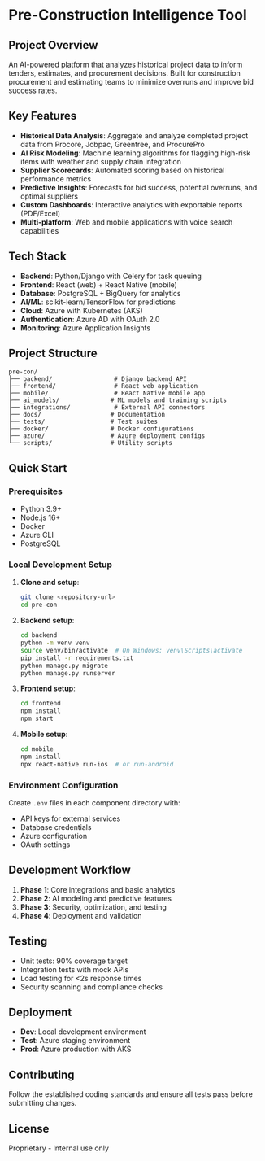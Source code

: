 # Pre-Construction Intelligence Tool

## Project Overview
An AI-powered platform that analyzes historical project data to inform tenders, estimates, and procurement decisions. Built for construction procurement and estimating teams to minimize overruns and improve bid success rates.

## Key Features
- **Historical Data Analysis**: Aggregate and analyze completed project data from Procore, Jobpac, Greentree, and ProcurePro
- **AI Risk Modeling**: Machine learning algorithms for flagging high-risk items with weather and supply chain integration
- **Supplier Scorecards**: Automated scoring based on historical performance metrics
- **Predictive Insights**: Forecasts for bid success, potential overruns, and optimal suppliers
- **Custom Dashboards**: Interactive analytics with exportable reports (PDF/Excel)
- **Multi-platform**: Web and mobile applications with voice search capabilities

## Tech Stack
- **Backend**: Python/Django with Celery for task queuing
- **Frontend**: React (web) + React Native (mobile)
- **Database**: PostgreSQL + BigQuery for analytics
- **AI/ML**: scikit-learn/TensorFlow for predictions
- **Cloud**: Azure with Kubernetes (AKS)
- **Authentication**: Azure AD with OAuth 2.0
- **Monitoring**: Azure Application Insights

## Project Structure
```
pre-con/
├── backend/                 # Django backend API
├── frontend/                # React web application
├── mobile/                  # React Native mobile app
├── ai_models/              # ML models and training scripts
├── integrations/            # External API connectors
├── docs/                   # Documentation
├── tests/                  # Test suites
├── docker/                 # Docker configurations
├── azure/                  # Azure deployment configs
└── scripts/                # Utility scripts
```

## Quick Start

### Prerequisites
- Python 3.9+
- Node.js 16+
- Docker
- Azure CLI
- PostgreSQL

### Local Development Setup
1. **Clone and setup**:
   ```bash
   git clone <repository-url>
   cd pre-con
   ```

2. **Backend setup**:
   ```bash
   cd backend
   python -m venv venv
   source venv/bin/activate  # On Windows: venv\Scripts\activate
   pip install -r requirements.txt
   python manage.py migrate
   python manage.py runserver
   ```

3. **Frontend setup**:
   ```bash
   cd frontend
   npm install
   npm start
   ```

4. **Mobile setup**:
   ```bash
   cd mobile
   npm install
   npx react-native run-ios  # or run-android
   ```

### Environment Configuration
Create `.env` files in each component directory with:
- API keys for external services
- Database credentials
- Azure configuration
- OAuth settings

## Development Workflow
1. **Phase 1**: Core integrations and basic analytics
2. **Phase 2**: AI modeling and predictive features
3. **Phase 3**: Security, optimization, and testing
4. **Phase 4**: Deployment and validation

## Testing
- Unit tests: 90% coverage target
- Integration tests with mock APIs
- Load testing for <2s response times
- Security scanning and compliance checks

## Deployment
- **Dev**: Local development environment
- **Test**: Azure staging environment
- **Prod**: Azure production with AKS

## Contributing
Follow the established coding standards and ensure all tests pass before submitting changes.

## License
Proprietary - Internal use only
